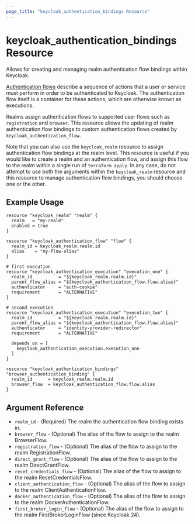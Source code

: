 ```yaml
---
page_title: "keycloak_authentication_bindings Resource"
---
```


# keycloak\_authentication\_bindings Resource

Allows for creating and managing realm authentication flow bindings within Keycloak.

[Authentication flows](https://www.keycloak.org/docs/latest/server_admin/index.html#_authentication-flows) describe a sequence
of actions that a user or service must perform in order to be authenticated to Keycloak. The authentication flow itself
is a container for these actions, which are otherwise known as executions.

Realms assign authentication flows to supported user flows such as `registration` and `browser`. This resource allows the
updating of realm authentication flow bindings to custom authentication flows created by `keycloak_authentication_flow`.

Note that you can also use the `keycloak_realm` resource to assign authentication flow bindings at the realm level. This
resource is useful if you would like to create a realm and an authentication flow, and assign this flow to the realm within
a single run of `terraform apply`. In any case, do not attempt to use both the arguments within the `keycloak_realm` resource
and this resource to manage authentication flow bindings, you should choose one or the other.

## Example Usage

```hcl
resource "keycloak_realm" "realm" {
  realm   = "my-realm"
  enabled = true
}

resource "keycloak_authentication_flow" "flow" {
  realm_id = keycloak_realm.realm.id
  alias    = "my-flow-alias"
}

# first execution
resource "keycloak_authentication_execution" "execution_one" {
  realm_id          = "${keycloak_realm.realm.id}"
  parent_flow_alias = "${keycloak_authentication_flow.flow.alias}"
  authenticator     = "auth-cookie"
  requirement       = "ALTERNATIVE"
}

# second execution
resource "keycloak_authentication_execution" "execution_two" {
  realm_id          = "${keycloak_realm.realm.id}"
  parent_flow_alias = "${keycloak_authentication_flow.flow.alias}"
  authenticator     = "identity-provider-redirector"
  requirement       = "ALTERNATIVE"

  depends_on = [
    keycloak_authentication_execution.execution_one
  ]
}

resource "keycloak_authentication_bindings" "browser_authentication_binding" {
  realm_id	    = keycloak_realm.realm.id
  browser_flow  = keycloak_authentication_flow.flow.alias
}
```

## Argument Reference

- `realm_id` - (Required) The realm the authentication flow binding exists in.
- `browser_flow` - (Optional) The alias of the flow to assign to the realm BrowserFlow.
- `registration_flow` - (Optional) The alias of the flow to assign to the realm RegistrationFlow.
- `direct_grant_flow` - (Optional) The alias of the flow to assign to the realm DirectGrantFlow.
- `reset_credentials_flow` - (Optional) The alias of the flow to assign to the realm ResetCredentialsFlow.
- `client_authentication_flow` - (Optional) The alias of the flow to assign to the realm ClientAuthenticationFlow.
- `docker_authentication_flow` - (Optional) The alias of the flow to assign to the realm DockerAuthenticationFlow.
- `first_broker_login_flow` - (Optional) The alias of the flow to assign to the realm FirstBrokerLoginFlow (since Keycloak 24).
